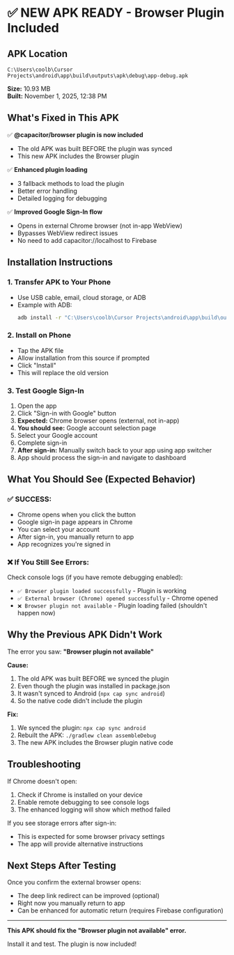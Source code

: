 # ✅ NEW APK READY - Browser Plugin Included

## APK Location
```
C:\Users\coolb\Cursor Projects\android\app\build\outputs\apk\debug\app-debug.apk
```

**Size:** 10.93 MB  
**Built:** November 1, 2025, 12:38 PM

## What's Fixed in This APK

✅ **@capacitor/browser plugin is now included**
- The old APK was built BEFORE the plugin was synced
- This new APK includes the Browser plugin

✅ **Enhanced plugin loading**
- 3 fallback methods to load the plugin
- Better error handling
- Detailed logging for debugging

✅ **Improved Google Sign-In flow**
- Opens in external Chrome browser (not in-app WebView)
- Bypasses WebView redirect issues
- No need to add capacitor://localhost to Firebase

## Installation Instructions

### 1. Transfer APK to Your Phone
- Use USB cable, email, cloud storage, or ADB
- Example with ADB:
  ```bash
  adb install -r "C:\Users\coolb\Cursor Projects\android\app\build\outputs\apk\debug\app-debug.apk"
  ```

### 2. Install on Phone
- Tap the APK file
- Allow installation from this source if prompted
- Click "Install"
- This will replace the old version

### 3. Test Google Sign-In
1. Open the app
2. Click "Sign-in with Google" button
3. **Expected:** Chrome browser opens (external, not in-app)
4. **You should see:** Google account selection page
5. Select your Google account
6. Complete sign-in
7. **After sign-in:** Manually switch back to your app using app switcher
8. App should process the sign-in and navigate to dashboard

## What You Should See (Expected Behavior)

### ✅ SUCCESS:
- Chrome opens when you click the button
- Google sign-in page appears in Chrome
- You can select your account
- After sign-in, you manually return to app
- App recognizes you're signed in

### ❌ If You Still See Errors:

Check console logs (if you have remote debugging enabled):
- `✅ Browser plugin loaded successfully` - Plugin is working
- `✅ External browser (Chrome) opened successfully` - Chrome opened
- `❌ Browser plugin not available` - Plugin loading failed (shouldn't happen now)

## Why the Previous APK Didn't Work

The error you saw: **"Browser plugin not available"**

**Cause:**
1. The old APK was built BEFORE we synced the plugin
2. Even though the plugin was installed in package.json
3. It wasn't synced to Android (`npx cap sync android`)
4. So the native code didn't include the plugin

**Fix:**
1. We synced the plugin: `npx cap sync android`
2. Rebuilt the APK: `./gradlew clean assembleDebug`
3. The new APK includes the Browser plugin native code

## Troubleshooting

If Chrome doesn't open:
1. Check if Chrome is installed on your device
2. Enable remote debugging to see console logs
3. The enhanced logging will show which method failed

If you see storage errors after sign-in:
- This is expected for some browser privacy settings
- The app will provide alternative instructions

## Next Steps After Testing

Once you confirm the external browser opens:
- The deep link redirect can be improved (optional)
- Right now you manually return to app
- Can be enhanced for automatic return (requires Firebase configuration)

---

**This APK should fix the "Browser plugin not available" error.**

Install it and test. The plugin is now included!

